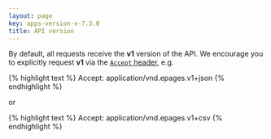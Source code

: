 ```yaml
---
layout: page
key: apps-version-v-7.3.0
title: API version
---
```


By default, all requests receive the **v1** version of the API.
We encourage you to explicitly request **v1** via the [`Accept` header](page:apps-media-type), e.g.

{% highlight text %}
Accept: application/vnd.epages.v1+json
{% endhighlight %}

or

{% highlight text %}
Accept: application/vnd.epages.v1+csv
{% endhighlight %}
